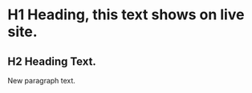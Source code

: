<!DOCTYPE html>
<html>
<head>
<title>Title text that shows on live webpage.</title>
</head>
<body>
<h1>H1 Heading, this text shows on live site.</h1>
<h2>H2 Heading Text.</h2>
<p>New paragraph text.</p>
</body>
</html>

